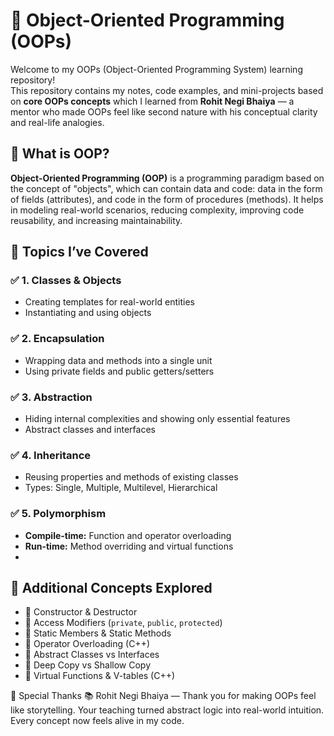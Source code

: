 # 🔷 Object-Oriented Programming (OOPs)

Welcome to my OOPs (Object-Oriented Programming System) learning repository!  
This repository contains my notes, code examples, and mini-projects based on **core OOPs concepts** which I learned from **Rohit Negi Bhaiya** — a mentor who made OOPs feel like second nature with his conceptual clarity and real-life analogies.


## 📘 What is OOP?

**Object-Oriented Programming (OOP)** is a programming paradigm based on the concept of "objects", which can contain data and code: data in the form of fields (attributes), and code in the form of procedures (methods).
It helps in modeling real-world scenarios, reducing complexity, improving code reusability, and increasing maintainability.



## 🚀 Topics I’ve Covered

### ✅ 1. Classes & Objects
- Creating templates for real-world entities
- Instantiating and using objects

### ✅ 2. Encapsulation
- Wrapping data and methods into a single unit
- Using private fields and public getters/setters

### ✅ 3. Abstraction
- Hiding internal complexities and showing only essential features
- Abstract classes and interfaces

### ✅ 4. Inheritance
- Reusing properties and methods of existing classes
- Types: Single, Multiple, Multilevel, Hierarchical

### ✅ 5. Polymorphism
- **Compile-time:** Function and operator overloading
- **Run-time:** Method overriding and virtual functions
- 

## 🧠 Additional Concepts Explored

- 🔸 Constructor & Destructor
- 🔸 Access Modifiers (`private`, `public`, `protected`)
- 🔸 Static Members & Static Methods
- 🔸 Operator Overloading (C++)
- 🔸 Abstract Classes vs Interfaces
- 🔸 Deep Copy vs Shallow Copy
- 🔸 Virtual Functions & V-tables (C++)


🙏 Special Thanks
📚 Rohit Negi Bhaiya — Thank you for making OOPs feel like storytelling. Your teaching turned abstract logic into real-world intuition. Every concept now feels alive in my code.
